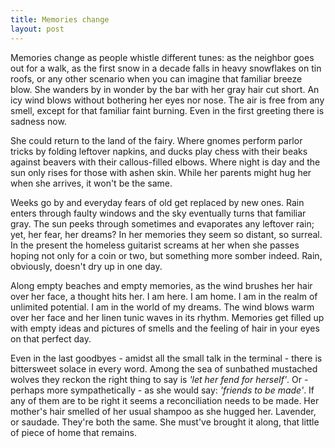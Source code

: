 ```yaml
---
title: Memories change
layout: post
---
```


Memories change as people whistle different tunes: as the neighbor goes out for a walk, as the first snow in a decade falls in heavy snowflakes on tin roofs, or any other scenario when you can imagine that familiar breeze blow. She wanders by in wonder by the bar with her gray hair cut short. An icy wind blows without bothering her eyes nor nose. The air is free from any smell, except for that familiar faint burning. Even in the first greeting there is sadness now. 

She could return to the land of the fairy. Where gnomes perform parlor tricks by folding leftover napkins, and ducks play chess with their beaks against beavers with their callous-filled elbows. Where night is day and the sun only rises for those with ashen skin. While her parents might hug her when she arrives, it won't be the same.

Weeks go by and everyday fears of old get replaced by new ones. Rain enters through faulty windows and the sky eventually turns that familiar gray. The sun peeks through sometimes and evaporates any leftover rain; yet, her fear, her dreams? In her memories they seem so distant, so surreal. In the present the homeless guitarist screams at her when she passes hoping not only for a coin or two, but something more somber indeed. Rain, obviously, doesn't dry up in one day.

Along empty beaches and empty memories, as the wind brushes her hair over her face, a thought hits her. I am here. I am home. I am in the realm of unlimited potential. I am in the world of my dreams. The wind blows warm over her face and her linen tunic waves in its rhythm. Memories get filled up with empty ideas and pictures of smells and the feeling of hair in your eyes on that perfect day.

Even in the last goodbyes - amidst all the small talk in the terminal - there is bittersweet solace in every word. Among the sea of sunbathed mustached wolves they reckon the right thing to say is *'let her fend for herself'*. Or - perhaps more sympathetically - as she would say: *'friends to be made'*. If any of them are to be right it seems a reconciliation needs to be made. Her mother's hair smelled of her usual shampoo as she hugged her. Lavender, or saudade. They're both the same. She must've brought it along, that little of piece of home that remains.



